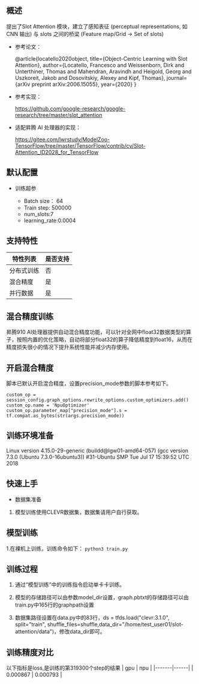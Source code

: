 <h2 id="概述.md">概述</h2>

提出了Slot Attention 模块，建立了感知表征 (perceptual representations, 如CNN 输出) 与 slots 之间的桥梁 (Feature map/Grid → Set of slots)
	

- 参考论文：

    @article{locatello2020object,
    title={Object-Centric Learning with Slot Attention},
    author={Locatello, Francesco and Weissenborn, Dirk and Unterthiner, Thomas and Mahendran, Aravindh and Heigold, Georg and Uszkoreit, Jakob and Dosovitskiy, Alexey and Kipf, Thomas},
    journal={arXiv preprint arXiv:2006.15055},
    year={2020}
}

- 参考实现：

   https://github.com/google-research/google-research/tree/master/slot_attention

- 适配昇腾 AI 处理器的实现：
    
   https://gitee.com/lwrstudy/ModelZoo-TensorFlow/tree/master/TensorFlow/contrib/cv/Slot-Attention_ID2028_for_TensorFlow
        


## 默认配置<a name="section91661242121611"></a>

- 训练超参

  - Batch size： 64
  - Train step: 500000
  - num_slots:7
  - learning_rate:0.0004


## 支持特性<a name="section1899153513554"></a>

| 特性列表  | 是否支持 |
|-------|------|
| 分布式训练 | 否    |
| 混合精度  | 是    |
| 并行数据  | 是    |

## 混合精度训练<a name="section168064817164"></a>

昇腾910 AI处理器提供自动混合精度功能，可以针对全网中float32数据类型的算子，按照内置的优化策略，自动将部分float32的算子降低精度到float16，从而在精度损失很小的情况下提升系统性能并减少内存使用。

## 开启混合精度<a name="section20779114113713"></a>

脚本已默认开启混合精度，设置precision_mode参数的脚本参考如下。

  ```
  custom_op = session_config.graph_options.rewrite_options.custom_optimizers.add()
  custom_op.name = 'NpuOptimizer'
  custom_op.parameter_map["precision_mode"].s = tf.compat.as_bytes(str(args.precision_mode))
  ```

<h2 id="训练环境准备.md">训练环境准备</h2>

Linux version 4.15.0-29-generic (buildd@lgw01-amd64-057) (gcc version 7.3.0 (Ubuntu 7.3.0-16ubuntu3)) #31-Ubuntu SMP Tue Jul 17 15:39:52 UTC 2018

<h2 id="快速上手.md">快速上手</h2>

- 数据集准备
1. 模型训练使用CLEVR数据集，数据集请用户自行获取。

## 模型训练<a name="section715881518135"></a>
  1.在裸机上训练，训练命令如下：
     ```
	 python3 train.py
     ```

## 训练过程<a name="section1589455252218"></a>

1.  通过“模型训练”中的训练指令启动单卡卡训练。

2.  模型的存储路径可以由参数model_dir设置，graph.pbtxt的存储路径可以由train.py中165行的graphpath设置

3.  数据集路径设置在data.py中的83行，ds = tfds.load("clevr:3.1.0", split="train", shuffle_files=shuffle,data_dir="/home/test_user01/slot-attention/data")，修改data_dir即可。

## 训练精度对比
以下指标是loss,是训练的第319300个step的结果
| gpu  | npu |
|-------|------|
|  0.000867 |  0.000793  |
